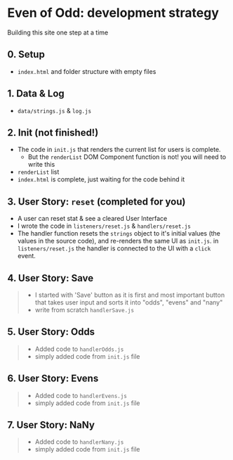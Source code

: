 # Even of Odd: development strategy

Building this site one step at a time

## 0. Setup

* `index.html` and folder structure with empty files

## 1. Data & Log

* `data/strings.js` & `log.js`

## 2. Init (not finished!)

* The code in `init.js` that renders the current list for users is complete.
  * But the `renderList` DOM Component function is not!  you will need to write this
* `renderList` list 
* `index.html` is complete, just waiting for the code behind it

## 3. User Story: `reset` (completed for you)

* A user can reset stat & see a cleared User Interface
* I wrote the code in `listeners/reset.js` & `handlers/reset.js`
* The handler function resets the `strings` object to it's initial values (the values in the source code), and re-renders the same UI as `init.js`.  in `listeners/reset.js` the handler is connected to the UI with a `click` event.

## 4. User Story: Save

> * I started with 'Save' button as it is first and most important button that takes user input and sorts it into "odds", "evens" and "nany"
> * write from scratch `handlerSave.js`


## 5. User Story: Odds

> * Added code to `handlerOdds.js`
> * simply added code from `init.js` file


## 6. User Story: Evens

> * Added code to `handlerEvens.js`
> * simply added code from `init.js` file

## 7. User Story: NaNy

> * Added code to `handlerNany.js`
> * simply added code from `init.js` file
